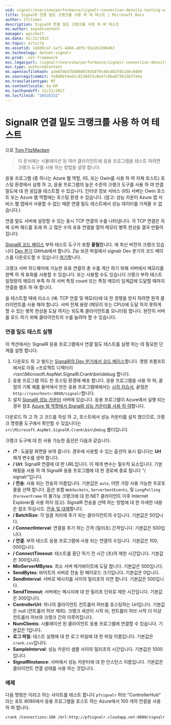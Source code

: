 ```yaml
---
uid: signalr/overview/performance/signalr-connection-density-testing-with-crank
title: SignalR 연결 밀도 크랭크를 사용 하 여 테스트 | Microsoft Docs
author: tfitzmac
description: SignalR 연결 밀도 크랭크를 사용 하 여 테스트
ms.author: aspnetcontent
manager: wpickett
ms.date: 02/22/2015
ms.topic: article
ms.assetid: 148d9ca7-1af1-44b6-a9fb-91e261b9b463
ms.technology: dotnet-signalr
ms.prod: .net-framework
msc.legacyurl: /signalr/overview/performance/signalr-connection-density-testing-with-crank
msc.type: authoredcontent
ms.openlocfilehash: a3e8fdb47bd80d819358f9c48cd82fd51d6c0400
ms.sourcegitcommit: fe880bf4ed1c8116071c0e47c0babf3623b7f44a
ms.translationtype: MT
ms.contentlocale: ko-KR
ms.lasthandoff: 11/21/2017
ms.locfileid: "26535332"
---
```

<a name="signalr-connection-density-testing-with-crank"></a>SignalR 연결 밀도 크랭크를 사용 하 여 테스트
====================
으로 [Tom FitzMacken](https://github.com/tfitzmac)

> 이 문서에는 시뮬레이션 된 여러 클라이언트에 응용 프로그램을 테스트 하려면 크랭크 도구를 사용 하는 방법을 설명 합니다.


응용 프로그램 (중 하나는 Azure 웹 역할, IIS, 또는 Owin를 사용 하 여 자체 호스트) 호스팅 환경에서 실행 하 고, 응용 프로그램의 높은 수준의 크랭크 도구를 사용 하 여 연결 밀도에 대 한 응답을 테스트할 수 있습니다. 인터넷 정보 서비스 (IIS) 서버는 Owin 호스트 또는 Azure 웹 역할에는 호스팅 환경 수 있습니다. (참고: 성능 카운터 Azure 앱 서비스 웹 앱에서 사용할 수 없는 때문 연결 밀도 테스트에서 성능 데이터를 가져올 수 없습니다.)

연결 밀도 서버에 설정할 수 있는 동시 TCP 연결의 수를 나타냅니다. 각 TCP 연결은 자체 오버 헤드를 초래 하 고 많은 수의 유휴 연결을 열어 메모리 병목 현상을 결국 만들어집니다.

[SignalR 코드 베이스](https://github.com/signalr/signalr) 부하 테스트 도구가 포함 **올릴**합니다. 에 최신 버전의 크랭크 있습니다 [Dev 분기](https://github.com/SignalR/signalr/tree/dev) GitHub에서 합니다. Zip 보관 파일에서 signalr Dev 분기의 코드 베이스를 다운로드할 수 있습니다 [여기](https://github.com/SignalR/SignalR/archive/dev.zip)합니다.

크랭크 서버 하드웨어에 가능한 유휴 연결의 총 수를 계산 하기 위해 서버에서 메모리를 완벽 하 게 포화를 사용할 수 있습니다. 또는 사용할 수도 있습니다 크랭크 부하 테스트 일정량의 메모리 부족 하 여 서버 특정 count 또는 특정 메모리 임계값에 도달할 때까지 연결을 램프 하 여 합니다.

을 테스트할 때에 리소스 (예: TCP 연결 및 메모리)에 대 한 경쟁을 방지 하려면 원격 클라이언트를 사용 해야 합니다. 서버 전체 용량 (메모리 또는 CPU)에 도달 하지 못하게 할 수 있는 병목 현상을 도달 하지는 되도록 클라이언트를 모니터링 합니다. 완전히 서버를 로드 하기 위해 클라이언트의 수를 늘려야 할 수 있습니다.

### <a name="running-a-connection-density-test"></a>연결 밀도 테스트 실행

이 섹션에서는 SignalR 응용 프로그램에서 연결 밀도 테스트를 실행 하는 데 필요한 단계를 설명 합니다.

1. 다운로드 하 고 빌드는 [SignalR의 Dev 분기에서 코드 베이스](https://github.com/SignalR/SignalR/archive/dev.zip)합니다. 명령 프롬프트에서로 이동 &lt;프로젝트 디렉터리&gt;\src\Microsoft.AspNet.SignalR.Crank\bin\debug 합니다.
2. 응용 프로그램 의도 한 호스팅 환경에 배포 합니다. 응용 프로그램을 사용 하 여; 끝점의 기록 예를 들어에서 만든 응용 프로그램에에서는 [시작 자습서](../getting-started/tutorial-getting-started-with-signalr.md), 끝점은 `http://<yourhost>:8080/signalr`합니다.
3. 설치 [SignalR 성능 카운터](signalr-performance.md#perfcounters) 서버에 있습니다. 응용 프로그램이 Azure에서 실행 되는 경우 참조 [Azure 웹 역할에서 SignalR 성능 카운터를 사용 하 여](using-signalr-performance-counters-in-an-azure-web-role.md)합니다.

다운로드 하 고 하 고 코드를 작성 하 고, 호스트에서 성능 카운터를 설치 했으므로, 크랭크 명령줄 도구에서 확인할 수 있습니다는 `src\Microsoft.AspNet.SignalR.Crank\bin\Debug` 폴더입니다.

크랭크 도구에 대 한 사용 가능한 옵션은 다음과 같습니다.

- **/?** : 도움말 화면을 보여 줍니다. 경우에 사용할 수 있는 옵션이 표시 됩니다는 **Url** 매개 변수를 생략 합니다.
- **/ Url**: SignalR 연결에 대 한 URL입니다. 이 매개 변수는 필수적 요소입니다. 기본 매핑을 사용 하 여 SignalR 응용 프로그램에 대 한 경로에 종료 됩니다 "/ signalr"입니다.
- **/ 전송**: 사용 되는 전송의 이름입니다. 기본값은 `auto`, 어떤 가장 사용 가능한 프로토콜을 선택 합니다. 옵션 포함 `WebSockets`, `ServerSentEvents`, 및 `LongPolling` (`ForeverFrame` 이 불가능 크랭크에 대 한.NET 클라이언트 이후 Internet Explorer를 사용 하지 않고). SignalR 전송을 선택 하는 방법에 대 한 자세한 내용은 참조 하십시오. [전송 및 대체](../getting-started/introduction-to-signalr.md#transports)합니다.
- **/ BatchSize**: 각 일괄 처리에 추가 되는 클라이언트의 수입니다. 기본값은 50입니다.
- **/ ConnectInterval**: 연결을 추가 하는 간격 (밀리초) 간격입니다. 기본값은 500입니다.
- **/ 연결**: 부하 테스트 응용 프로그램에 사용 되는 연결의 수입니다. 기본값은 100, 000입니다.
- **/ ConnectTimeout**: 테스트를 중단 하기 전 시간 (초)의 제한 시간입니다. 기본값은 300입니다.
- **MinServerMBytes**: 최소 서버 메가바이트에 도달 합니다. 기본값은 500입니다.
- **SendBytes**: 바이트의 서버로 전송 된 페이로드 크기입니다. 기본값은 0입니다.
- **SendInterval**: 서버로 메시지를 사이의 밀리초의 지연 합니다. 기본값은 500입니다.
- **SendTimeout**: 서버에는 메시지에 대 한 밀리초 단위로 제한 시간입니다. 기본값은 300입니다.
- **ControllerUrl**: 하나의 클라이언트 컨트롤러 허브를 호스팅하는 Url입니다. 기본값은 null (컨트롤러 허브 제외). 크랭크 세션이 시작 되; 컨트롤러 허브 시작 더 이상 컨트롤러 허브와 크랭크 간의 이루어집니다.
- **NumClients**: 시뮬레이션 된 클라이언트 응용 프로그램에 연결할 수 있습니다. 기본값은 1입니다.
- **로그 파일**: 테스트 실행에 대 한 로그 파일에 대 한 파일 이름입니다. 기본값은 `crank.csv`입니다.
- **SampleInterval**: 성능 카운터 샘플 사이의 밀리초의 시간입니다. 기본값은 1000입니다.
- **SignalRInstance**: 서버에서 성능 카운터에 대 한 인스턴스 이름입니다. 기본값은 클라이언트 연결 상태를 사용 하는 것입니다.

### <a name="example"></a>예제

다음 명령은 이라고 하는 사이트를 테스트 합니다 `pfsignalr` 허브 "ControllerHub" 라는 포트 8080에서 응용 프로그램을 호스트 하는 Azure에서 100 개의 연결을 사용 하 여 합니다.

`crank /Connections:100 /Url:http://pfsignalr.cloudapp.net:8080/signalr`
